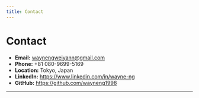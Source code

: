 ```yaml
---
title: Contact
---
```


# Contact

- **Email:** [waynengweiyann@gmail.com](mailto:waynengweiyann@gmail.com)
- **Phone:** +81 080-9699-5169
- **Location:** Tokyo, Japan
- **LinkedIn:** https://www.linkedin.com/in/wayne-ng
- **GitHub:** https://github.com/wayneng1998

---
